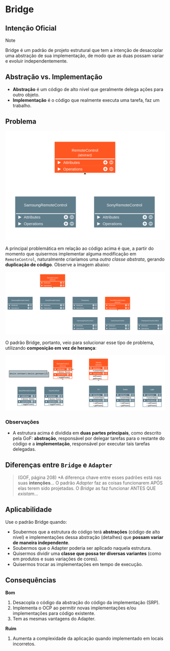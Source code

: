 # Bridge 

## Intenção Oficial
> [!NOTE]
> Bridge é um padrão de projeto estrutural que tem a intenção de desacoplar uma abstração de sua implementação, de modo que as duas possam variar e evoluir independentemente.

## Abstração vs. Implementação
* **Abstração** é um código de alto nível que geralmente delega ações para outro objeto.
* **Implementação** é o código que realmente executa uma tarefa, faz um trabalho.

## Problema
<img src="./assets/problem_1.png" /> 

A principal problemática em relação ao código acima é que, a partir do momento que quisermos implementar alguma modificação em `RemoteControl`, naturalmente criaríamos uma *outra classe abstrata*, gerando **duplicação de código**. Observe a imagem abaixo:

<img src="./assets/problem_2.png" />

O padrão Bridge, portanto, veio para solucionar esse tipo de problema, utilizando **composição em vez de herança**:

<img src="./assets/solution.png" />

### Observações
* A estrutura acima é dividida em **duas partes principais**, como descrito pela GoF: **abstração**, responsável por delegar tarefas para o restante do código e a **implementação**, responsável por executar tais tarefas delegadas.

## Diferenças entre `Bridge` e `Adapter`

> (GOF, página 208) *A diferença chave entre esses padrões está nas suas **intenções**... O padrão *Adapter* faz as coisas funcionarem APÓS elas terem sido projetadas. O *Bridge* as faz funcionar ANTES QUE *existam*...

## Aplicabilidade
Use o padrão Bridge quando:
* Soubermos que a estrutura do código terá **abstrações** (código de alto nível) e implementações dessa abstração (detalhes) que **possam variar de maneira independente**.
* Soubermos que o Adapter poderia ser aplicado naquela estrutura.
* Quisermos dividir uma **classe que possa ter diversas variantes** (como em produtos e suas variações de cores).
* Quisermos trocar as implementações em tempo de execução.

## Consequências
**Bom**
1. Desacopla o código da abstração do código da implementação (SRP).
2. Implementa o OCP ao permitir novas implementações e/ou implementações para código existente.
3. Tem as mesmas vantagens do Adapter.


**Ruim** 
1. Aumenta a complexidade da aplicação quando implementado em locais incorretos.